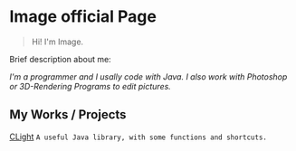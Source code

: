 # Image official Page
> Hi! I'm Image.

Brief description about me:

_I'm a programmer and I usally code with Java. I also work with Photoshop or 3D-Rendering Programs to edit pictures._

## My Works / Projects
 [CLight](https://github.com/smiinx/CLight)
 `A useful Java library, with some functions and shortcuts.`
